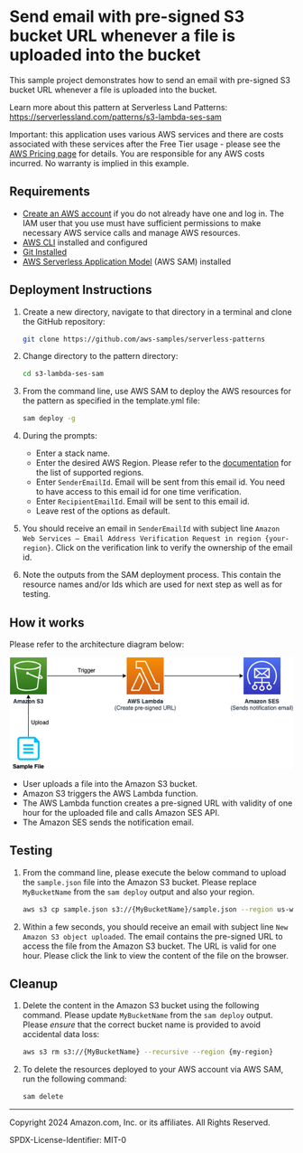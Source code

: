 # Send email with pre-signed S3 bucket URL whenever a file is uploaded into the bucket

This sample project demonstrates how to send an email with pre-signed S3 bucket URL whenever a file is uploaded into the bucket.

Learn more about this pattern at Serverless Land Patterns: https://serverlessland.com/patterns/s3-lambda-ses-sam

Important: this application uses various AWS services and there are costs associated with these services after the Free Tier usage - please see the [AWS Pricing page](https://aws.amazon.com/pricing/) for details. You are responsible for any AWS costs incurred. No warranty is implied in this example.

## Requirements

- [Create an AWS account](https://portal.aws.amazon.com/gp/aws/developer/registration/index.html) if you do not already have one and log in. The IAM user that you use must have sufficient permissions to make necessary AWS service calls and manage AWS resources.
- [AWS CLI](https://docs.aws.amazon.com/cli/latest/userguide/install-cliv2.html) installed and configured
- [Git Installed](https://git-scm.com/book/en/v2/Getting-Started-Installing-Git)
- [AWS Serverless Application Model](https://docs.aws.amazon.com/serverless-application-model/latest/developerguide/serverless-sam-cli-install.html) (AWS SAM) installed


## Deployment Instructions

1. Create a new directory, navigate to that directory in a terminal and clone the GitHub repository:
   ```bash
   git clone https://github.com/aws-samples/serverless-patterns
   ```
2. Change directory to the pattern directory:
   ```bash
   cd s3-lambda-ses-sam
   ```
3. From the command line, use AWS SAM to deploy the AWS resources for the pattern as specified in the template.yml file:
   ```bash
   sam deploy -g
   ```
4. During the prompts:

   - Enter a stack name. 
   - Enter the desired AWS Region. Please refer to the [documentation](https://docs.aws.amazon.com/ses/latest/dg/regions.html#region-endpoints) for the list of supported regions.
   - Enter `SenderEmailId`. Email will be sent from this email id. You need to have access to this email id for one time verification. 
   - Enter `RecipientEmailId`. Email will be sent to this email id.
   - Leave rest of the options as default.

5. You should receive an email in `SenderEmailId` with subject line `Amazon Web Services – Email Address Verification Request in region {your-region}`. Click on the verification link to verify the ownership of the email id.


5. Note the outputs from the SAM deployment process. This contain the resource names and/or Ids which are used for next step as well as for testing.


## How it works


Please refer to the architecture diagram below:

![End to End Architecture](images/architecture.png)

* User uploads a file into the Amazon S3 bucket.
* Amazon S3 triggers the AWS Lambda function.
* The AWS Lambda function creates a pre-signed URL with validity of one hour for the uploaded file and calls Amazon SES API.
* The Amazon SES sends the notification email.

## Testing


1. From the command line, please execute the below command to upload the `sample.json` file into the Amazon S3 bucket. Please replace `MyBucketName` from the `sam deploy` output and also your region. 
   ```bash
   aws s3 cp sample.json s3://{MyBucketName}/sample.json --region us-west-2--region {your-region}
   ```


2. Within a few seconds, you should receive an email with subject line `New Amazon S3 object uploaded`. The email contains the pre-signed URL to access the file from the Amazon S3 bucket. The URL is valid for one hour. Please click the link to view the content of the file on the browser.

## Cleanup

1. Delete the content in the Amazon S3 bucket using the following command. Please update `MyBucketName` from the `sam deploy` output. Please *ensure* that the correct bucket name is provided to avoid accidental data loss:
   ```bash
   aws s3 rm s3://{MyBucketName} --recursive --region {my-region}
   ```

3. To delete the resources deployed to your AWS account via AWS SAM, run the following command:
   ```bash
   sam delete
   ```

---

Copyright 2024 Amazon.com, Inc. or its affiliates. All Rights Reserved.

SPDX-License-Identifier: MIT-0
